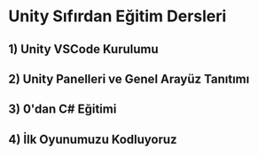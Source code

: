 # Unity Sıfırdan Eğitim Dersleri

## 1) Unity VSCode Kurulumu

## 2) Unity Panelleri ve Genel Arayüz Tanıtımı

## 3) 0'dan C# Eğitimi

## 4) İlk Oyunumuzu Kodluyoruz
